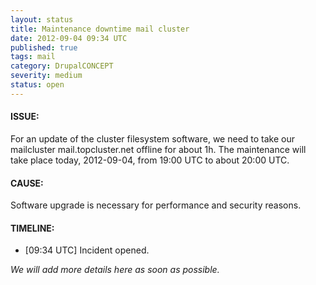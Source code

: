 ```yaml
---
layout: status
title: Maintenance downtime mail cluster
date: 2012-09-04 09:34 UTC
published: true
tags: mail
category: DrupalCONCEPT
severity: medium
status: open
---
```


#### ISSUE:

For an update of the cluster filesystem software, we need to take our mailcluster mail.topcluster.net offline for about 1h. The maintenance will take place today, 2012-09-04, from 19:00 UTC to about 20:00 UTC.


#### CAUSE:

Software upgrade is necessary for performance and security reasons.


#### TIMELINE:

* [09:34 UTC] Incident opened. 

*We will add more details here as soon as possible.*
